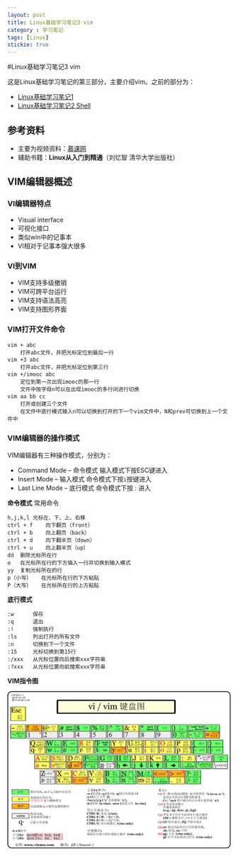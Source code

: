 ```yaml
---
layout: post
title: Linux基础学习笔记3 vim
category : 学习笔记
tags: [Linux]
stickie: true
---
```



#Linux基础学习笔记3 vim

这是Linux基础学习笔记的第三部分，主要介绍vim。之前的部分为：  

* [Linux基础学习笔记1](https://frankwtq.github.io/%E5%AD%A6%E4%B9%A0%E7%AC%94%E8%AE%B0/2017/04/16/Linux%E5%9F%BA%E7%A1%80%E5%AD%A6%E4%B9%A0%E7%AC%94%E8%AE%B01.html)
* [Linux基础学习笔记2 Shell](https://frankwtq.github.io/%E5%AD%A6%E4%B9%A0%E7%AC%94%E8%AE%B0/2017/04/17/Linux%E5%9F%BA%E7%A1%80%E5%AD%A6%E4%B9%A0%E7%AC%94%E8%AE%B02-Shell.html)


## 参考资料
* 主要为视频资料：[慕课网](http://www.imooc.com/course/list?c=linux)
* 辅助书籍：**Linux从入门到精通**（刘忆智 清华大学出版社）


## VIM编辑器概述
### VI编辑器特点
* Visual interface
* 可视化接口
* 类似win中的记事本
* VI相对于记事本强大很多

### VI到VIM
* VIM支持多级撤销
* VIM可跨平台运行
* VIM支持语法高亮
* VIM支持图形界面

### VIM打开文件命令

	vim + abc
		打开abc文件，并把光标定位到最后一行
	vim +3 abc
		打开abc文件，并把光标定位到第三行
	vim +/imooc abc
		定位到第一次出现imooc的那一行
		文件中按字母n可以在出现imooc的多行间进行切换
	vim aa bb cc
		打开或创建三个文件
		在文件中底行模式输入n可以切换到打开的下一个vim文件中，N和prev可切换到上一个文件中  

### VIM编辑器的操作模式
VIM编辑器有三种操作模式，分别为：  

* Command Mode – 命令模式		输入模式下按ESC键进入
* Insert Mode – 输入模式		命令模式下按```i```按键进入
* Last Line Mode – 底行模式		命令模式下按```：```进入

**命令模式**
常用命令
  
	h,j,k,l	光标左、下、上、右移
	ctrl + f	向下翻页（front）
	ctrl + b	向上翻页（back）
	ctrl + d	向下翻半页（down）
	ctrl + u	向上翻半页（up）
	dd	删除光标所在行
	o	在光标所在行的下方插入一行并切换到输入模式
	yy	复制光标所在的行
	p（小写）	在光标所在行的下方粘贴
	P（大写）	在光标所在行的上方粘贴
  

**底行模式**

	:w		保存
	:q		退出
	:!		强制执行
	:ls		列出打开的所有文件
	:n		切换到下一个文件
	:15		光标切换到第15行
	:/xxx	从光标位置向后搜索xxx字符串
	:?xxx	从光标位置向前搜索xxx字符串

 
   
**VIM指令图**  
   
![VIM指令图](https://github.com/frankwtq/github_pages/blob/master/20170417/vim.jpg?raw=true)





